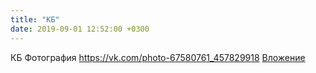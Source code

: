 ```yaml
---
title: "КБ"
date: 2019-09-01 12:52:00 +0300
---
```


КБ
Фотография
<a class="vk-attach" href="https://vk.com/photo-67580761_457829918">https://vk.com/photo-67580761_457829918</a>
<a class="vk-attach" href="https://vk.com/photo-67580761_457829918">Вложение</a>
